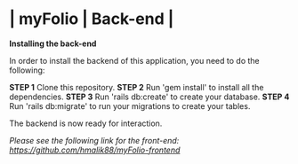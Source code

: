 # | myFolio | Back-end |

**Installing the back-end**

In order to install the backend of this application, you need to do the following:

**STEP 1** Clone this repository.
**STEP 2** Run 'gem install' to install all the dependencies.
**STEP 3** Run 'rails db:create' to create your database.
**STEP 4** Run 'rails db:migrate' to run your migrations to create your tables.

The backend is now ready for interaction.

*Please see the following link for the front-end: https://github.com/hmalik88/myFolio-frontend* 
